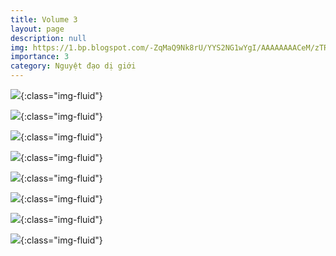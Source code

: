 ```yaml
---
title: Volume 3
layout: page
description: null
img: https://1.bp.blogspot.com/-ZqMaQ9Nk8rU/YYS2NG1wYgI/AAAAAAAACeM/zTRO9e9GfMcZhjWQ2_FZ9UDYP9SOSec1QCLcBGAsYHQ/s16000/IMG_0811.PNG
importance: 3
category: Nguyệt đạo dị giới
---
```


![][IMG_0811.PNG]{:class="img-fluid"}

[IMG_0811.PNG]: https://1.bp.blogspot.com/-ZqMaQ9Nk8rU/YYS2NG1wYgI/AAAAAAAACeM/zTRO9e9GfMcZhjWQ2_FZ9UDYP9SOSec1QCLcBGAsYHQ/s16000/IMG_0811.PNG

![][IMG_0813.PNG]{:class="img-fluid"}

[IMG_0813.PNG]: https://1.bp.blogspot.com/-lbmyy1KfP9Q/YYS2NMyrVCI/AAAAAAAACeE/qknBd4ZpkyI_S-352zza5YCYtIU5rI4aQCLcBGAsYHQ/s16000/IMG_0813.PNG

![][IMG_0829.PNG]{:class="img-fluid"}

[IMG_0829.PNG]: https://1.bp.blogspot.com/-C05lN4vOKQY/YYS2NM1cnWI/AAAAAAAACeI/7tMg2UsASqAXWl53y21hKiS098cZXG8QACLcBGAsYHQ/s16000/IMG_0829.PNG

![][IMG_0850.PNG]{:class="img-fluid"}

[IMG_0850.PNG]: https://1.bp.blogspot.com/-g3bSi7exYA0/YYS2N-I1IxI/AAAAAAAACeQ/NAM_yQXdbwginLuDmpfATMsBz26GoRbdACLcBGAsYHQ/s16000/IMG_0850.PNG

![][IMG_0882.PNG]{:class="img-fluid"}

[IMG_0882.PNG]: https://1.bp.blogspot.com/-GCZtdGUj5QU/YYS2ONjsb7I/AAAAAAAACeU/PAabP4S-iaw5a8ku5TZ1uE6AnxbiQkUPgCLcBGAsYHQ/s16000/IMG_0882.PNG

![][IMG_0915.PNG]{:class="img-fluid"}

[IMG_0915.PNG]: https://1.bp.blogspot.com/-KW9zG62AUCY/YYS2OU6CR-I/AAAAAAAACeY/rFiYeTukpiAdaH_V9bQGB1aMU32S_Vj-wCLcBGAsYHQ/s16000/IMG_0915.PNG

![][IMG_0937.PNG]{:class="img-fluid"}

[IMG_0937.PNG]: https://1.bp.blogspot.com/-XRzJatHgVFQ/YYS2OoyTSXI/AAAAAAAACec/FJg0zqZuqnUFe5p7a7At4uB8btp5mwdRgCLcBGAsYHQ/s16000/IMG_0937.PNG

![][IMG_0964.PNG]{:class="img-fluid"}

[IMG_0964.PNG]: https://1.bp.blogspot.com/-qWJadMbF1VY/YYS2PMd5DjI/AAAAAAAACeg/tceUDK0N_XoDbDQyMoAEAACH7w29ot3ZACLcBGAsYHQ/s16000/IMG_0964.PNG
